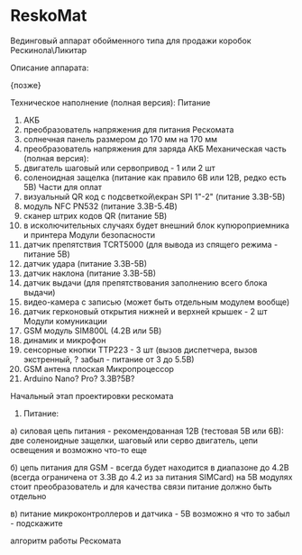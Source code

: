 # ReskoMat
Вединговый аппарат обойменного типа для продажи коробок Рескинола\Ликитар

Описание аппарата:

{позже}

Техническое наполнение (полная версия):
Питание 
1) АКБ 
2) преобразователь напряжения для питания Рескомата 
3) солнечная панель размером до 170 мм на 170 мм
4) преобразователь напряжения для заряда АКБ
Механическая часть (полная версия):
1) двигатель шаговый или сервопривод - 1 или 2 шт
2) соленоидная защелка (питание как правило 6В или 12В, редко есть 5В)
Части для оплат
1) визуальный QR код с подсветкой\екран SPI 1"-2" (питание 3.3В-5В) 
2) модуль NFC PN532 (питание 3.3В-5.4В)
3) сканер штрих кодов QR (питание 5В)
4) в исколючительных случаях будет внешний блок купюроприемника и принтера
Модули безопасности
1) датчик препятствия TCRT5000 (для вывода из спящего режима - питание 5В)
2) датчик удара (питание 3.3В-5В)
3) датчик наклона (питание 3.3В-5В)
4) датчик выдачи (для препятствования заполнению всего блока выдачи)
5) видео-камера с записью (может быть отдельным модулем вообще)
6) датчик герконовый открытия нижней и верхней крышек - 2 шт
Модули комуникации
1) GSM модуль SIM800L (4.2В или 5В)
2) динамик и микрофон
3) сенсорные кнопки TTP223 - 3 шт (вызов диспетчера, вызов экстренный, ? забыл - питание от 3 до 5.5В)
4) GSM антена плоская 
Микропроцессор 
1) Arduino Nano? Pro? 3.3В?5В?

Начальный этап проектировки рескомата
1) Питание:

а) силовая цепь питания - рекомендованная 12В (тестовая 5В или 6В): две соленоидные защелки, шаговый или серво двигатель, цепи освещения и возможно что-то еще

б) цепь питания для GSM - всегда будет находится в диапазоне до 4.2В (всегда ограничена от 3.3В до 4.2 из за питания SIMCard) на 5В модулях стоит преобразователь и для качества связи питание должно быть отдельно

в) питание микроконтроллеров и датчика - 5В 
возможно я что то забыл - подскажите

алгоритм работы Рескомата
